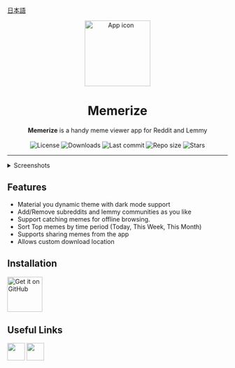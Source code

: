 [日本語](README-ja-JP.md)

<div align="center">
  <img width="150" src="/app/src/main/res/mipmap-xxxhdpi/ic_launcher.png" alt="App icon">
  <h1 align="center">Memerize</h1>
  <b>Memerize</b> is a handy meme viewer app for Reddit and Lemmy
</div>
<br>

<div align="center">
    <img alt="License" src="https://img.shields.io/github/license/SuhasDissa/MemerizeApp?color=c3e7ff&style=flat-square">
    <img alt="Downloads" src="https://img.shields.io/github/downloads/SuhasDissa/MemerizeApp/total.svg?color=c3e7ff&style=flat-square">
    <img alt="Last commit" src="https://img.shields.io/github/last-commit/SuhasDissa/MemerizeApp?color=c3e7ff&style=flat-square">
    <img alt="Repo size" src="https://img.shields.io/github/repo-size/SuhasDissa/MemerizeApp?color=c3e7ff&style=flat-square">
    <img alt="Stars" src="https://img.shields.io/github/stars/SuhasDissa/MemerizeApp?color=c3e7ff&style=flat-square">
    <br>
</div>

---

<details>
  <summary>  Screenshots</summary>
<p align="center">
  <img src="fastlane/metadata/android/en-US/images/phoneScreenshots/1.png" width="30%" />
  <img src="fastlane/metadata/android/en-US/images/phoneScreenshots/2.png" width="30%" />
  <img src="fastlane/metadata/android/en-US/images/phoneScreenshots/3.png" width="30%" />
</p>
<p align="center">
  <img src="fastlane/metadata/android/en-US/images/phoneScreenshots/4.png" width="30%" />
  <img src="fastlane/metadata/android/en-US/images/phoneScreenshots/5.png" width="30%" />
</p>
</details>

## Features
- Material you dynamic theme with dark mode support
- Add/Remove subreddits and lemmy communities as you like
- Support catching memes for offline browsing.
- Sort Top memes by time period (Today, This Week, This Month)
- Supports sharing memes from the app
- Allows custom download location

## Installation

[<img src="https://github.com/machiav3lli/oandbackupx/blob/034b226cea5c1b30eb4f6a6f313e4dadcbb0ece4/badge_github.png"
    alt="Get it on GitHub"
    height="80">](https://github.com/SuhasDissa/MemerizeApp/releases/latest)

## Useful Links
<a href="https://trello.com/b/CNVfaAYD/memerize-app"><img src="https://img.shields.io/badge/Trello-%23026AA7.svg?style=for-the-badge&logo=Trello&logoColor=white" height="40"></a>
<a href="https://crowdin.com/project/memerize"><img src="https://img.shields.io/badge/Crowdin_Translate-%232E3340.svg?style=for-the-badge&logo=Crowdin&logoColor=white" height="40"></a>
